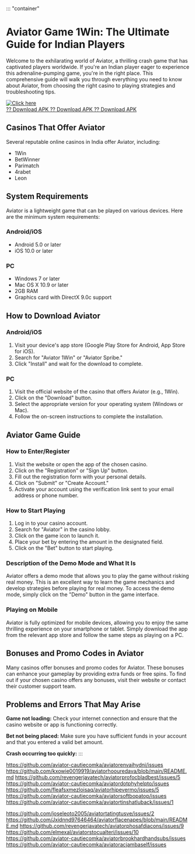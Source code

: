 ::: \"container\"
# Aviator Game 1Win: The Ultimate Guide for Indian Players

Welcome to the exhilarating world of Aviator, a thrilling crash game
that has captivated players worldwide. If you\'re an Indian player eager
to experience this adrenaline-pumping game, you\'re in the right place.
This comprehensive guide will walk you through everything you need to
know about Aviator, from choosing the right casino to playing strategies
and troubleshooting tips.

[![Click
here](https://readscoops.com/wp-content/uploads/2023/03/Readscoop-aviator-1-1.jpg)](https://traff.sbs/deff)\
[?? Download APK ?? Download APK ?? Download
APK](https://traff.sbs/deff)

## Casinos That Offer Aviator

Several reputable online casinos in India offer Aviator, including:

-   1Win
-   BetWinner
-   Parimatch
-   4rabet
-   Leon

## System Requirements

Aviator is a lightweight game that can be played on various devices.
Here are the minimum system requirements:

### Android/iOS

-   Android 5.0 or later
-   iOS 10.0 or later

### PC

-   Windows 7 or later
-   Mac OS X 10.9 or later
-   2GB RAM
-   Graphics card with DirectX 9.0c support

## How to Download Aviator

### Android/iOS

1.  Visit your device\'s app store (Google Play Store for Android, App
    Store for iOS).
2.  Search for "Aviator 1Win" or "Aviator Spribe."
3.  Click "Install" and wait for the download to complete.

### PC

1.  Visit the official website of the casino that offers Aviator (e.g.,
    1Win).
2.  Click on the "Download" button.
3.  Select the appropriate version for your operating system (Windows or
    Mac).
4.  Follow the on-screen instructions to complete the installation.

## Aviator Game Guide

### How to Enter/Register

1.  Visit the website or open the app of the chosen casino.
2.  Click on the "Registration" or "Sign Up" button.
3.  Fill out the registration form with your personal details.
4.  Click on "Submit" or "Create Account."
5.  Activate your account using the verification link sent to your email
    address or phone number.

### How to Start Playing

1.  Log in to your casino account.
2.  Search for "Aviator" in the casino lobby.
3.  Click on the game icon to launch it.
4.  Place your bet by entering the amount in the designated field.
5.  Click on the "Bet" button to start playing.

### Description of the Demo Mode and What It Is

Aviator offers a demo mode that allows you to play the game without
risking real money. This is an excellent way to learn the game mechanics
and develop strategies before playing for real money. To access the demo
mode, simply click on the "Demo" button in the game interface.

### Playing on Mobile

Aviator is fully optimized for mobile devices, allowing you to enjoy the
same thrilling experience on your smartphone or tablet. Simply download
the app from the relevant app store and follow the same steps as playing
on a PC.

## Bonuses and Promo Codes in Aviator

Many casinos offer bonuses and promo codes for Aviator. These bonuses
can enhance your gameplay by providing extra funds or free spins. To
find out if your chosen casino offers any bonuses, visit their website
or contact their customer support team.

## Problems and Errors That May Arise

**Game not loading:** Check your internet connection and ensure that the
casino website or app is functioning correctly.

**Bet not being placed:** Make sure you have sufficient funds in your
account and that you entered a valid bet amount.

**Crash occurring too quickly:**
:::

https://github.com/aviator-cautiecomka/aviatorenvaihydni/issues
https://github.com/kxowie0019919/aviatorhoouredava/blob/main/README.md
https://github.com/revengerjavatech/aviatorprofocbladbest/issues/5
https://github.com/aviator-cautiecomka/aviatordotphyhelpto/issues
https://github.com/fleafsxmezloisaq/aviatorhipevermo/issues/5
https://github.com/aviator-cautiecomka/aviatorsoftbopatop/issues
https://github.com/aviator-cautiecomka/aviatortinshatluback/issues/1


https://github.com/joseleoto2005/aviatortatingtusve/issues/2
https://github.com/Jxidnnd97646464/aviatorflacenapes/blob/main/README.md
https://github.com/revengerjavatech/aviatorphosafdiacons/issues/9
https://github.com/elmexal/aviatorstocualteri/issues/10
https://github.com/aviator-cautiecomka/aviatorbrookhardhandsubs/issues
https://github.com/aviator-cautiecomka/aviatoracjambaself/issues
